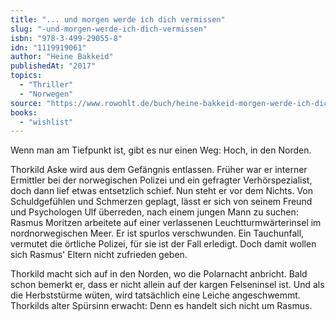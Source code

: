 ```yaml
---
title: "... und morgen werde ich dich vermissen"
slug: "-und-morgen-werde-ich-dich-vermissen"
isbn: "978-3-499-29055-8"
idn: "1119919061"
author: "Heine Bakkeid"
publishedAt: "2017"
topics:
  - "Thriller"
  - "Norwegen"
source: "https://www.rowohlt.de/buch/heine-bakkeid-morgen-werde-ich-dich-vermissen-9783499290558"
books: 
  - "wishlist"
---
```

Wenn man am Tiefpunkt ist, gibt es nur einen Weg: Hoch, in den Norden.

Thorkild Aske wird aus dem Gefängnis entlassen. Früher war er interner 
Ermittler bei der norwegischen Polizei und ein gefragter Verhörspezialist, 
doch dann lief etwas entsetzlich schief. Nun steht er vor dem Nichts. Von 
Schuldgefühlen und Schmerzen geplagt, lässt er sich von seinem Freund und
Psychologen Ulf überreden, nach einem jungen Mann zu suchen: Rasmus Moritzen
arbeitete auf einer verlassenen Leuchtturmwärterinsel im nordnorwegischen 
Meer. Er ist spurlos verschwunden. Ein Tauchunfall, vermutet die örtliche 
Polizei, für sie ist der Fall erledigt. Doch damit wollen sich Rasmus' Eltern 
nicht zufrieden geben.

Thorkild macht sich auf in den Norden, wo die Polarnacht anbricht. Bald schon
bemerkt er, dass er nicht allein auf der kargen Felseninsel ist. Und als die 
Herbststürme wüten, wird tatsächlich eine Leiche angeschwemmt. Thorkilds alter
Spürsinn erwacht: Denn es handelt sich nicht um Rasmus.